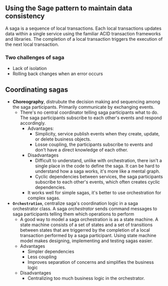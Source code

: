 ## Using the Sage pattern to maintain data consistency
A saga is a sequence of local transactions. Each local transactions updates data within a single service using the familiar ACID transaction frameworks and libraries. The completion of a local transaction triggers the execution of the next local transaction.

### Two challenges of saga
* Lack of isolation
* Rolling back changes when an error occurs

## Coordinating sagas
* **Choreography**, distrubute the decision making and sequencing among the saga participants. Primarily communicate by exchanging events.
  * There's no central coordinator telling saga participants what to do. The saga participants subscribe to each other's events and respond accordingly.
    * Advantages:
      * Simplicity, service publish events when they create, update, or delete business objects.
      * Losse coupling, the participants subscribe to events and don't have a direct knowledge of each other.
    * Disadvantages
      * Difficult to understand, unlike with orchestration, there isn't a single place in the code to define the saga. It can be hard to understand how a saga works, it's more like a mental graph.
      * Cyclic dependencies between services, the saga participants subscribe to each other's events, which often creates cyclic dependencies.
    * It works well for simple sagas, it's better to use orchestration for complex sagas.
* **`Orchestration`**, centralize saga's coordination logic in a saga orchestrator class. A saga *orchestrator* sends command messages to saga participants telling them which operations to perform
  * A good way to model a saga orchestration is as a state machine. A state machine consists of a set of states and a set of transitions between states that are triggerred by the completion of a local transaction performed by a saga participant. Using state machine model makes designing, implementing and testing sagas easier.
  * Advantages
    * Simpler dependencies
    * Less coupling
    * Improves separation of concerns and simplifies the business logic
  * Disadvantages
    * Centralizing too much business logic in the orchestrator.

